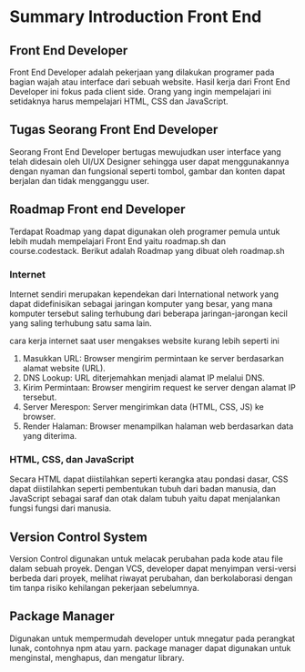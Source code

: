 # Summary Introduction Front End

## Front End Developer
Front End Developer adalah pekerjaan yang dilakukan programer pada bagian wajah atau interface dari sebuah website. Hasil kerja dari Front End Developer ini fokus pada client side. Orang yang ingin mempelajari ini setidaknya harus mempelajari HTML, CSS dan JavaScript.

## Tugas Seorang Front End Developer
Seorang Front End Developer bertugas mewujudkan user interface yang telah didesain oleh UI/UX Designer sehingga user dapat menggunakannya dengan nyaman dan fungsional seperti tombol, gambar dan konten dapat berjalan dan tidak mengganggu user.

## Roadmap Front end Developer
Terdapat Roadmap yang dapat digunakan oleh programer pemula untuk lebih mudah mempelajari Front End yaitu roadmap.sh dan course.codestack. Berikut adalah Roadmap yang dibuat oleh roadmap.sh

### Internet
Internet sendiri merupakan kependekan dari International network yang dapat didefinisikan sebagai jaringan komputer yang besar, yang mana komputer tersebut saling terhubung dari beberapa jaringan-jarongan kecil yang saling terhubung satu sama lain.

cara kerja internet saat user mengakses website kurang lebih seperti ini
1. Masukkan URL: Browser mengirim permintaan ke server berdasarkan alamat website (URL).
2. DNS Lookup: URL diterjemahkan menjadi alamat IP melalui DNS.
3. Kirim Permintaan: Browser mengirim request ke server dengan alamat IP tersebut.
4. Server Merespon: Server mengirimkan data (HTML, CSS, JS) ke browser.
5. Render Halaman: Browser menampilkan halaman web berdasarkan data yang diterima.

### HTML, CSS, dan JavaScript
Secara HTML dapat diistilahkan seperti kerangka atau pondasi dasar, CSS dapat diistilahkan seperti pembentukan tubuh dari badan manusia, dan JavaScript sebagai saraf dan otak dalam tubuh yaitu dapat menjalankan fungsi fungsi dari manusia.

## Version Control System
Version Control digunakan untuk melacak perubahan pada kode atau file dalam sebuah proyek. Dengan VCS, developer dapat menyimpan versi-versi berbeda dari proyek, melihat riwayat perubahan, dan berkolaborasi dengan tim tanpa risiko kehilangan pekerjaan sebelumnya.

## Package Manager
Digunakan untuk mempermudah developer untuk mnegatur pada perangkat lunak, contohnya npm atau yarn. package manager dapat digunakan untuk menginstal, menghapus, dan mengatur library.
